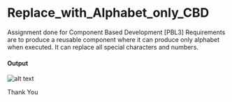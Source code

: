 # Replace_with_Alphabet_only_CBD
Assignment done for Component Based Development [PBL3]
Requirements are to produce a reusable component where it can produce only alphabet when executed. It can replace all special characters and numbers.

#### Output
 ![alt text](http://githubbers.com/jivan/Github_Image/CBD/CBD_output.PNG)
 
  Thank You 
